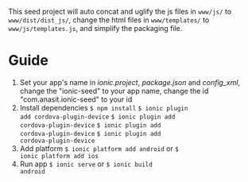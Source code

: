 This seed project will auto concat and uglify the js files in <code>www/js/</code> to <code>www/dist/dist_js/</code>, change the html files in <code>www/templates/</code> to <code>www/js/templates.js</code>, and simplify the packaging file.
# Guide
1. Set your app's name
 in _ionic.project_, _package.json_ and _config_xml_, change the "ionic-seed" to your app name, change the id "com.anasit.ionic-seed" to your id
2. Install dependencies
<code>$ npm install</code>
<code>$ ionic plugin add cordova-plugin-device</code>
<code>$ ionic plugin add cordova-plugin-device</code>
<code>$ ionic plugin add cordova-plugin-device</code>
<code>$ ionic plugin add cordova-plugin-device</code>
3. Add platform
<code>$ ionic platform add android</code> or <code>$ ionic platform add ios</code>
4. Run app
<code>$ ionic serve</code> or <code>$ ionic build android</code>
